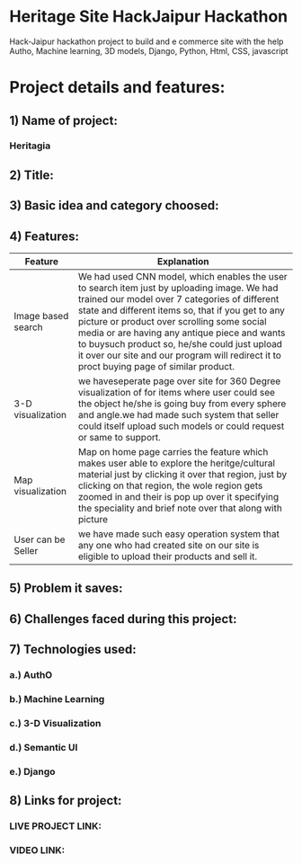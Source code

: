# Heritage Site HackJaipur Hackathon
Hack-Jaipur hackathon project to build and e commerce site with the help Autho, Machine learning, 3D models,  Django, Python, Html, CSS, javascript

# Project details and features:
## 1) Name of project:
### Heritagia

## 2) Title:

## 3) Basic idea and category choosed:

## 4) Features:
Feature | Explanation
------------ | -------------
Image based search | We had used CNN model, which enables the user to search item just by uploading image. We had trained our model over 7 categories of different state and different items so, that if you get to any picture or product over scrolling some social media or are having any antique piece and wants to buysuch product so, he/she could just upload it over our site and our program will redirect it to proct buying page of similar product.  
3-D visualization | we haveseperate page over site for 360 Degree visualization of for items where user could see the object he/she is going buy from every sphere and angle.we had made such system that seller could itself upload such models or could request or same to support.
Map visualization | Map on home page carries the feature which makes user able to explore the heritge/cultural material just by clicking it over that region, just by clicking on that region, the wole region gets zoomed in and their is pop up over it specifying the speciality and brief note over that along with picture 
User can be Seller | we have made such easy operation system that any one who had created site on our site is eligible to upload their products and sell it.

## 5) Problem it saves:

## 6) Challenges faced during this project:

## 7) Technologies used:
### a.) AuthO
### b.) Machine Learning
### c.) 3-D Visualization
### d.) Semantic UI
### e.) Django



## 8) Links for project:
### LIVE PROJECT LINK: 
### VIDEO LINK: 

##  

